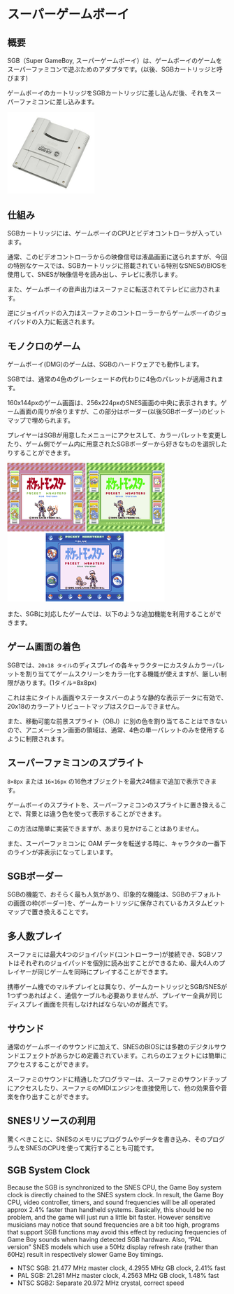 # スーパーゲームボーイ

## 概要

SGB（Super GameBoy, スーパーゲームボーイ）は、ゲームボーイのゲームをスーパーファミコンで遊ぶためのアダプタです。(以後、SGBカートリッジと呼びます)

ゲームボーイのカートリッジをSGBカートリッジに差し込んだ後、それをスーパーファミコンに差し込みます。

<img src="../images/hw/sgb.jpeg" width="200px" />

## 仕組み

SGBカートリッジには、ゲームボーイのCPUとビデオコントローラが入っています。

通常、このビデオコントローラからの映像信号は液晶画面に送られますが、今回の特別なケースでは、SGBカートリッジに搭載されている特別なSNESのBIOSを使用して、SNESが映像信号を読み出し、テレビに表示します。

また、ゲームボーイの音声出力はスーファミに転送されてテレビに出力されます。

逆にジョイパッドの入力はスーファミのコントローラーからゲームボーイのジョイパッドの入力に転送されます。

## モノクロのゲーム

ゲームボーイ(DMG)のゲームは、SGBのハードウェアでも動作します。

SGBでは、通常の4色のグレーシェードの代わりに4色のパレットが適用されます。

160x144pxのゲーム画面は、256x224pxのSNES画面の中央に表示されます。ゲーム画面の周りが余りますが、この部分はボーダー(以後SGBボーダー)のビットマップで埋められます。

プレイヤーはSGBが用意したメニューにアクセスして、カラーパレットを変更したり、ゲーム側でゲーム内に用意されたSGBボーダーから好きなものを選択したりすることができます。

<img src="../images/sgb_border.png" width="360px" />

また、SGBに対応したゲームでは、以下のような追加機能を利用することができます。

## ゲーム画面の着色

SGBでは、`20x18 タイル`のディスプレイの各キャラクターにカスタムカラーパレットを割り当ててゲームスクリーンをカラー化する機能が使えますが、厳しい制限があります。(1タイル=8x8px)

これは主にタイトル画面やステータスバーのような静的な表示データに有効で、20x18のカラーアトリビュートマップはスクロールできません。

また、移動可能な前景スプライト（OBJ）に別の色を割り当てることはできないので、アニメーション画面の領域は、通常、4色の単一パレットのみを使用するように制限されます。

## スーパーファミコンのスプライト

`8×8px` または `16×16px` の16色オブジェクトを最大24個まで追加で表示できます。

ゲームボーイのスプライトを、スーパーファミコンのスプライトに置き換えることで、背景とは違う色を使って表示することができます。

この方法は簡単に実装できますが、あまり見かけることはありません。

また、スーパーファミコンに OAM データを転送する時に、キャラクタの一番下のラインが非表示になってしまいます。

## SGBボーダー

SGBの機能で、おそらく最も人気があり、印象的な機能は、SGBのデフォルトの画面の枠(ボーダー)を、ゲームカートリッジに保存されているカスタムビットマップで置き換えることです。

## 多人数プレイ

スーファミには最大4つのジョイパッド(コントローラー)が接続でき、SGBソフトはそれぞれのジョイパッドを個別に読み出すことができるため、最大4人のプレイヤーが同じゲームを同時にプレイすることができます。

携帯ゲーム機でのマルチプレイとは異なり、ゲームカートリッジとSGB/SNESが1つずつあればよく、通信ケーブルも必要ありませんが、プレイヤー全員が同じディスプレイ画面を共有しなければならないのが難点です。

## サウンド

通常のゲームボーイのサウンドに加えて、SNESのBIOSには多数のデジタルサウンドエフェクトがあらかじめ定義されています。これらのエフェクトには簡単にアクセスすることができます。

スーファミのサウンドに精通したプログラマーは、スーファミのサウンドチップにアクセスしたり、スーファミのMIDIエンジンを直接使用して、他の効果音や音楽を作り出すことができます。

## SNESリソースの利用

驚くべきことに、SNESのメモリにプログラムやデータを書き込み、そのプログラムをSNESのCPUを使って実行することも可能です。

## SGB System Clock

Because the SGB is synchronized to the SNES CPU, the Game Boy system clock is directly chained to the SNES system clock. In result, the Game Boy CPU, video controller, timers, and sound frequencies will be all operated approx 2.4% faster than handheld systems. Basically, this should be no problem, and the game will just run a little bit faster. However sensitive musicians may notice that sound frequencies are a bit too high, programs that support SGB functions may avoid this effect by reducing frequencies of Game Boy sounds when having detected SGB hardware. Also, “PAL version” SNES models which use a 50Hz display refresh rate (rather than 60Hz) result in respectively slower Game Boy timings.

- NTSC SGB: 21.477 MHz master clock, 4.2955 MHz GB clock, 2.41% fast
- PAL SGB: 21.281 MHz master clock, 4.2563 MHz GB clock, 1.48% fast
- NTSC SGB2: Separate 20.972 MHz crystal, correct speed

